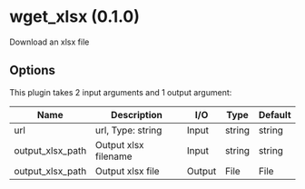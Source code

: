 # wget_xlsx (0.1.0)

Download an xlsx file

## Options

This plugin takes     2     input arguments and 1 output argument:

| Name          | Description             | I/O    | Type   | Default |
|---------------|-------------------------|--------|--------|---------|
| url | url, Type: string | Input | string | string |
| output_xlsx_path | Output xlsx filename | Input | string | string |
| output_xlsx_path | Output xlsx file | Output | File | File |
